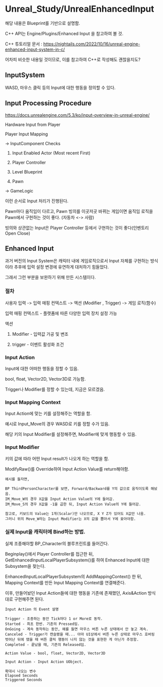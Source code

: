 # Unreal_Study/UnrealEnhancedInput
 
해당 내용은 Blueprint를 기반으로 설명함.

C++ API는 Engine/Plugins/Enhanced Input 을 참고하여 볼 것.

C++ 튜토리얼 문서 : 
https://nightails.com/2022/10/16/unreal-engine-enhanced-input-system-in-c/

어차피 비슷한 내용일 것이므로, 이를 참고하여 C++로 작성해도 괜찮을지도?

## InputSystem

WASD, 마우스 클릭 등의 Input에 대한 행동을 정의할 수 있다.

## Input Processing Procedure

https://docs.unrealengine.com/5.3/ko/input-overview-in-unreal-engine/

Hardware Input from Player

Player Input Mapping

-> InputComponent Checks

1. Input Enabled Actor (Most recent First)

2. Player Controller

3. Level Blueprint

4. Pawn

-> GameLogic


이런 순서로 Input 처리가 진행된다.

Pawn마다 움직임이 다르고, Pawn 빙의를 이곳저곳 바뀌는 게임이면 움직임 로직을 Pawn에서 구현하는 것이 좋다. (자동차 <->  사람)

빙의와 상관없는 Input은 Player Controller 등에서 구현하는 것이 좋다(인벤토리 Open Close)

## Enhanced Input

과거 버전의 Input System은 캐릭터 내에 게임로직으로서 Input 자체를 구현하는 방식이라 추후에 입력 설정 변경에 유연하게 대처하기 힘들었다.

그래서 그런 부분을 보완하기 위해 만든 시스템이다.

### 절차 

사용자 입력 -> 입력 매핑 컨텍스트 -> 액션 (Modifier , Trigger) -> 게임 로직(함수)

입력 매핑 컨텍스트 - 플랫폼에 따른 다양한 입력 장치 설정 가능

액션

1. Modifier - 입력값 가공 및 변조

2. trigger - 이벤트 활성화 조건

### Input Action

Input에 대한 어떠한 행동을 정할 수 있음.

bool, float, Vector2D, Vector3D로 가능함.

Trigger나 Modifier를 정할 수 있는데, 지금은 모르겠음.

### Input Mapping Context

Input Action에 맞는 키를 설정해주는 역할을 함.

예시로 Input_Move의 경우 WASD로 키를 정할 수가 있음.

해당 키의 Input Modifier를 설정해주면, Modifier에 맞게 행동할 수 있음.

### Input Modifier

키의 값에 따라 어떤 Input result가 나오게 하는 역할을 함.

ModifyRaw()를 Override하여 Input Action Value를 return해야함.

```
예시를 들자면,

BP ThirdPersonCharacter를 보면, Forward/Backward를 Y의 값으로 움직이도록 해놨음.
IM_Move_W의 경우 X값을 Input Action Value의 Y에 들어감.
IM_Move_S의 경우 X값을 -1을 곱한 뒤, Input Action Value의 Y에 들어감.

참고로, 키보드의 Value는 1개(Scalar)만 나오므로, X Y Z가 있어도 X값만 나옴.
그러니 위의 Move_W라는 Input Modifier는 X의 값을 뽑아서 Y에 꽂아야함.

```

### 실제 Input을 캐릭터에 Bind하는 방법.

실제 조종해야할 BP_Character의 블루프린트를 들어간다.

Beginplay()에서 Player Controller를 접근한 뒤, GetEnhancedInputLocalPlayerSubsystem()를 하여 Enhanced Input에 대한 Subsystem을 찾는다.

EnhancedInputLocalPlayerSubsystem의 AddMappingContext() 한 뒤, Mapping Context를 만든 Input Mapping Context를 연결해준다.

이후, 만들어놨던 Input Action들에 대한 행동을 기존에 존재했던, Axis&Action 방식대로 구현해주면 된다.

```
Input Action 의 Event 설명

Trigger - 조종하는 동안 Tick마다 1 or More로 동작.
Started - 최초 한번. 기존의 Pressed임.
OnGoing - 계속 동작하는 동안, 예를 들면 마우스 버튼 누른 상태에서 안 놓고 계속.
Canceled - Trigger가 캔슬됐을 때... 아마 UI상에서 버튼 누른 상태로 마우스 호버링 벗어난 뒤에 땠을 때 버튼 클릭 행동이 나지 않는 것을 표현한 게 아닌가 추정함.
Completed - 끝났을 때, 기존의 Released임.

Action Value - bool, float, Vector2D, Vector3D

Input Action - Input Action UObject.

확대시 나오는 변수
Elapsed Seconds
Triggered Seconds

```
